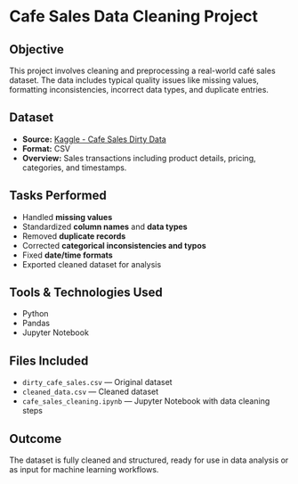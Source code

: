 # Cafe Sales Data Cleaning Project

## Objective

This project involves cleaning and preprocessing a real-world café sales dataset.
The data includes typical quality issues like missing values, formatting inconsistencies, incorrect data types, and duplicate entries.

## Dataset

- **Source:** [Kaggle - Cafe Sales Dirty Data](https://www.kaggle.com/datasets/ahmedmohamed2003/cafe-sales-dirty-data-for-cleaning-training)
- **Format:** CSV
- **Overview:** Sales transactions including product details, pricing, categories, and timestamps.

## Tasks Performed

- Handled **missing values**
- Standardized **column names** and **data types**
- Removed **duplicate records**
- Corrected **categorical inconsistencies and typos**
- Fixed **date/time formats**
- Exported cleaned dataset for analysis

## Tools & Technologies Used

- Python
- Pandas
- Jupyter Notebook

## Files Included

- `dirty_cafe_sales.csv` — Original dataset
- `cleaned_data.csv` — Cleaned dataset
- `cafe_sales_cleaning.ipynb` — Jupyter Notebook with data cleaning steps

## Outcome

The dataset is fully cleaned and structured, ready for use in data analysis or as input for machine learning workflows.
